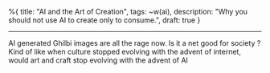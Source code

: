 %{
  title: "AI and the Art of Creation",
  tags: ~w(ai),
  description: "Why you should not use AI to create only to consume.",
  draft: true
}

---

AI generated Ghilbi images are all the rage now. Is it a net good for society ? Kind of like when culture stopped evolving with the advent of internet, would art and craft stop evolving with the advent of AI 
